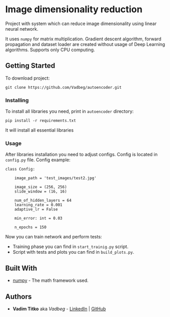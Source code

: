 # Image dimensionality reduction
Project with system which can reduce image dimensionality using 
linear neural network.

It uses `numpy` for matrix multiplication. Gradient descent algorithm, forward propagation and dataset loader 
are created without usage of Deep Learning algorithms. Supports only CPU computing. 

## Getting Started

To download project:
```
git clone https://github.com/Vadbeg/autoencoder.git
```


### Installing
To install all libraries you need, print in `autoencoder` directory: 

```
pip install -r requirements.txt
```

It will install all essential libraries

### Usage

After libraries installation you need to adjust configs. Config is located in `config.py` file. Config example:

```
class Config:

    image_path = 'test_images/test2.jpg'

    image_size = (256, 256)
    slide_window = (16, 16)

    num_of_hidden_layers = 64
    learning_rate = 0.001
    adaptive_lr = False

    min_error: int = 0.03

    n_epochs = 150
``` 
 
Now you can train network and perform tests:

* Training phase you can find in `start_trainig.py` script.
* Script with tests and plots you can find in `build_plots.py`.


## Built With

* [numpy](https://flask.palletsprojects.com/en/1.1.x/) - The math framework used.


## Authors

* **Vadim Titko** aka *Vadbeg* - 
[LinkedIn](https://www.linkedin.com/in/vadim-titko-89ab16149) | 
[GitHub](https://github.com/Vadbeg/PythonHomework/commits?author=Vadbeg)
 